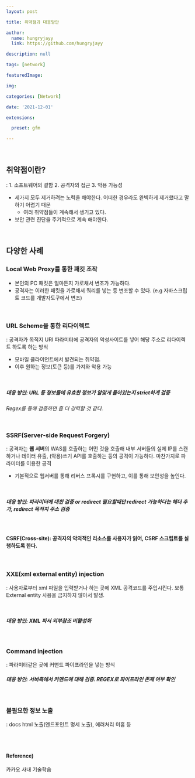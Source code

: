 ```yaml
---
layout: post

title: 취약점과 대응방안

author: 
  name: hungryjayy
  link: https://github.com/hungryjayy

description: null

tags: [network]

featuredImage: 

img: 

categories: [Network]

date: '2021-12-01'

extensions:

  preset: gfm

---
```


<br>

## 취약점이란?

: 1. 소프트웨어의 결함 2. 공격자의 접근 3. 악용 가능성

* 세가지 모두 제거하려는 노력을 해야한다. 어떠한 경우라도 완벽하게 제거했다고 말하기 어렵기 때문
  * 여러 취약점들이 계속해서 생기고 있다.
* 보안 관련 진단을 주기적으로 계속 해야한다.

<br>

## 다양한 사례

### Local Web Proxy를 통한 패킷 조작

* 본인의 PC 패킷은 얼마든지 가로채서 변조가 가능하다.
* 공격자는 이러한 패킷을 가로채서 쿼리를 넣는 등 변조할 수 있다. (e.g 자바스크립트 코드를 개발자도구에서 변조)

<br>

### URL Scheme을 통한 리다이렉트

: 공격자가 목적지 URI 파라미터에 공격자의 악성사이트를 넣어 해당 주소로 리다이렉트 하도록 하는 방식

* 모바일 클라이언트에서 발견되는 취약점.
* 이후 원하는 정보(토큰 등)를 가져와 악용 가능

<br>

##### 대응 방안: URL 등 정보들에 유효한 정보가 알맞게 들어있는지 strict하게 검증

*Regex를 통해 검증하면 좀 더 강력할 것 같다.*

<br>

### SSRF(Server-side Request Forgery)

: 공격자는 **웹 서버**의 WAS를 호출하는 어떤 것을 호출해 내부 서버들의 실제 IP를 스캔하거나 데이터 유출, (악용)쓰기 API를 호출하는 등의 공격이 가능하다. 마찬가지로 파라미터를 이용한 공격

* 기본적으로 웹서버를 통해 리버스 프록시를 구현하고, 이를 통해 보안성을 높인다.

<br>

##### 대응 방안: 파라미터에 대한 검증 or redirect 필요할때만 redirect 가능하다는 헤더 추가, redirect 목적지 주소 검증 

<br>

#### CSRF(Cross-site): 공격자의 악의적인 리소스를 사용자가 읽어, CSRF 스크립트를 실행하도록 한다. 

<br>

### XXE(xml external entity) injection

: 사용자로부터 xml 파일을 입력받거나 하는 곳에 XML 공격코드를 주입시킨다. 보통 External entity 사용을 금지하지 않아서 발생.

<br>

##### 대응 방안: XML 파서 외부참조 비활성화

<br>

### Command injection

: 파라미터같은 곳에 커맨드 파이프라인을 넣는 방식



##### 대응 방안: 서버측에서 커멘드에 대해 검증. REGEX로 파이프라인 존재 여부 확인

<br>

### 불필요한 정보 노출

: docs html 노출(엔드포인트 명세 노출), 에러처리 미흡 등

<br><br>

#### Reference)

카카오 사내 기술학습